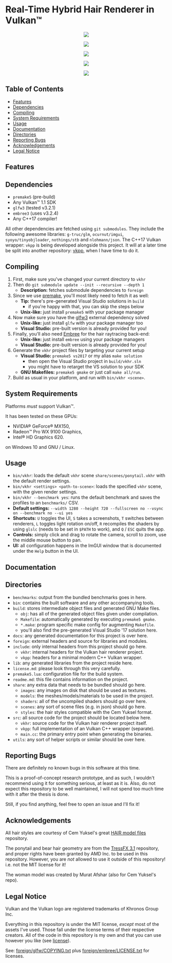 Real-Time Hybrid Hair Renderer in Vulkan™
=========================================

<p align="center">
    <img src="/share/images/screenshots/ponytail.jpg"/>
</p>

<p align="center">
    <img src="/share/images/screenshots/ponytail-hair.jpg"/>
</p>

<p align="center">
    <img src="/share/images/screenshots/hybrid.jpg"/>
</p>

<p align="center">
    <img src="/share/images/screenshots/bear.jpg"/>
</p>

<p align="center">
    <img src="/share/images/screenshots/bear-fur.jpg"/>
</p>

Table of Contents
-----------------

* [Features](#features)
* [Dependencies](#dependencies)
* [Compiling](#compiling)
* [System Requirements](#system-requirements)
* [Usage](#usage)
* [Documentation](#documentation)
* [Directories](#directories)
* [Reporting Bugs](#reporting-bugs)
* [Acknowledgements](#acknowledgements)
* [Legal Notice](#legal-notice)

Features
--------

Dependencies
------------

* `premake5` (pre-build)
* Any Vulkan™ 1.1 SDK
* `glfw3` (tested v3.2.1)
* `embree3` (uses v3.2.4)
* Any C++17 compiler!

All other dependencies are fetched using `git submodules`. They include the following awesome libraries: `g-truc/glm`, `ocurnut/imgui`, `syoyo/tinyobjloader`, `nothings/stb` and `nlohmann/json`. The C++17 Vulkan wrapper: `vkpp` is being developed alongside this project. It will at a later time be split into another repository: [vkpp](https://github.com/CaffeineViking/vkpp), when I have time to do it.

Compiling
---------

1. First, make sure you've changed your current directory to `vkhr`
2. Then do `git submodule update --init --recursive --depth 1`
    * **Description:** fetches submodule dependencies to `foreign`
3. Since we use [premake](https://premake.github.io/), you'll most likely need to fetch it as well:
    * **Tip:** there's pre-generated Visual Studio solutions in `build`
        * if you're happy with that, you can skip the steps below
    * **Unix-like:** just install `premake5` with your package manager
4. Now make sure you have the [glfw3](https://www.glfw.org/) external dependency solved
    * **Unix-like:** just install `glfw` with your package manager too
    * **Visual Studio:** pre-built version is already provided for you!
5. Finally, you'll also need [Embree](https://embree.github.io/) for the hair raytracing back-end:
    * **Unix-like:** just install `embree` using your package managers
    * **Visual Studio:** pre-built version is already provided for you!
6. Generate the `vkhr` project files by targeting your current setup
    * **Visual Studio:** `premake5 vs2017` or my alias `make solution`
        * then open the Visual Studio project in `build/vkhr.sln`
        * you might have to retarget the VS solution to your SDK
    * **GNU Makefiles:** `premake5 gmake` or just call `make all/run`.
7. Build as usual in your platform, and run with `bin/vkhr <scene>`.

System Requirements
-------------------

Platforms *must* support Vulkan™.

It has been tested on these GPUs:

* NVIDIA® GeForce® MX150,
* Radeon™ Pro WX 9100 Graphics,
* Intel® HD Graphics 620.

on Windows 10 and GNU / Linux.

Usage
-----

* `bin/vkhr`: loads the default `vkhr` scene `share/scenes/ponytail.vkhr` with the default render settings.
* `bin/vkhr <settings> <path-to-scene>`: loads the specified  `vkhr` scene, with the given render settings.
* `bin/vkhr --benchmark yes`: runs the default benchmark and saves the profiles to an `benchmarks/` CSV.
* **Default settings:** `--width 1280 --height 720 --fullscreen no --vsync on --benchmark no --ui yes`
* **Shortcuts:** `U` toggles the UI, `S` takes a screenshots, `T` switches between renderers, `L` toggles light rotation on/off, `R` recompiles the shaders by using `glslc` (needs to be set in `$PATH` to work), and `Q` / `ESC` quits the app.
* **Controls:** simply click and drag to rotate the camera, scroll to zoom, use the middle mouse button to pan.
* **UI:** all configuration happens in the ImGUI window that is documented under the `Help` button in the UI.

Documentation
-------------

Directories
-----------

* `benchmarks`: output from the bundled benchmarks goes in here.
* `bin`: contains the built software and any other accompanying tools.
* `build`: stores intermediate object files and generated GNU Make files.
    * `obj`: has all of the generated object files given under compilation.
    * `Makefile`: automatically generated by executing `premake5 gmake`.
    * `*.make`: program specific make config for augmenting `Makefile`.
    * you'll also find the pre-generated Visual Studio '17 solution here.
* `docs`: any generated documentation for this project is over here.
* `foreign`: external headers and source for libraries and modules.
* `include`: only internal headers from this project should go here.
    * `vkhr`: internal headers for the Vulkan hair renderer project.
    * `vkpp`: headers for a minimal modern C++ Vulkan wrapper.
* `lib`: any generated libraries from the project reside here.
* `license.md`: please look through this very carefully.
* `premake5.lua`: configuration file for the build system.
* `readme.md`: this file contains information on the project.
* `share`: any extra data that needs to be bundled should go here.
    * `images`: any images on disk that should be used as textures.
    * `models`: the meshes/models/materials to be used in the project.
    * `shaders`: all of the uncompiled shaders should go over here.
    * `scenes`: any sort of scene files (e.g. in json) should go here.
    * `styles`: the hair styles compatible with the Cem Yuksel format.
* `src`: all source code for the project should be located below here.
    * `vkhr`: source code for the Vulkan hair renderer project itself.
    * `vkpp`: full implementation of an Vulkan C++ wrapper (separate).
    * `main.cc`: the primary entry point when generating the binaries.
* `utils`: any sort of helper scripts or similar should be over here.

Reporting Bugs
--------------

There are definitely no known bugs in this software at this time.

This is a proof-of-concept research prototype, and as such, I wouldn't recommend using it for something serious, at least as it is. Also, do not expect this repository to be well maintained, I will not spend too much time with it after the thesis is done.

Still, if you find anything, feel free to open an issue and I'll fix it!

Acknowledgements
----------------

All hair styles are courtesy of Cem Yuksel's great [HAIR model files](http://www.cemyuksel.com/research/hairmodels/) repository.

The ponytail and bear hair geometry are from the [TressFX 3.1](https://github.com/GPUOpen-Effects/TressFX/tree/3.1.1) repository, and proper rights have been granted by AMD Inc. to be used in this repository. However, you are *not* allowed to use it outside of this repository! i.e. not the MIT license for it!

The woman model was created by Murat Afshar (also for Cem Yuksel's repo).

Legal Notice
------------

Vulkan and the Vulkan logo are registered trademarks of Khronos Group Inc.

Everything in this repository is under the MIT license, *except* most of the assets I've used. Those fall under the license terms of their respective creators. All of the code in this repository is my own and that you can use however you like (see [license](/license.md)).

See: [foreign/glfw/COPYING.txt](foreign/glfw/COPYING.txt) plus [foreign/embree/LICENSE.txt](foreign/embree/LICENSE.txt) for licenses.
